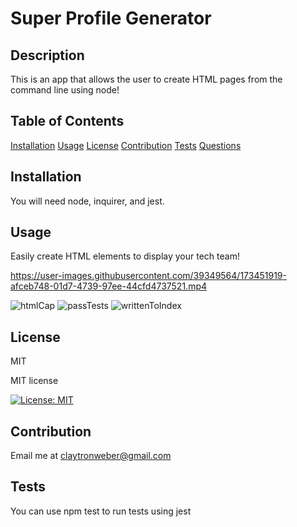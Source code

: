 # Super Profile Generator
  ## Description
  This is an app that allows the user to create HTML pages from the command line using node!

  ## Table of Contents
  [Installation](#Installation)
  [Usage](#Usage)
  [License](#License)
  [Contribution](#Contribution)
  [Tests](#Tests)
  [Questions](#Questions)

  ## Installation
  You will need node, inquirer, and jest. 

  ## Usage
  Easily create HTML elements to display your tech team!



https://user-images.githubusercontent.com/39349564/173451919-afceb748-01d7-4739-97ee-44cfd4737521.mp4

![htmlCap](https://user-images.githubusercontent.com/39349564/173451943-7d19cadd-2b55-4466-97cf-9a04ff010301.PNG)
![passTests](https://user-images.githubusercontent.com/39349564/173451956-1b504414-2632-4048-a070-e21501c30aab.PNG)
![writtenToIndex](https://user-images.githubusercontent.com/39349564/173451965-751f9f04-9945-4cd2-85da-749b0395b84d.PNG)


  ## License
  MIT 


  MIT license


  [![License: MIT](https://img.shields.io/badge/License-MIT-yellow.svg)](https://opensource.org/licenses/MIT) 



  ## Contribution
  Email me at claytronweber@gmail.com

  ## Tests
  You can use npm test to run tests using jest

  
